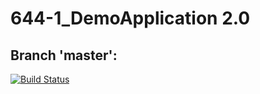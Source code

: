 # 644-1_DemoApplication 2.0

## Branch 'master':
[![Build Status](https://travis-ci.org/StefanEggenschwiler/644-1_DemoApplicationV2.svg?branch=master)](https://travis-ci.org/StefanEggenschwiler/644-1_DemoApplicationV2)
